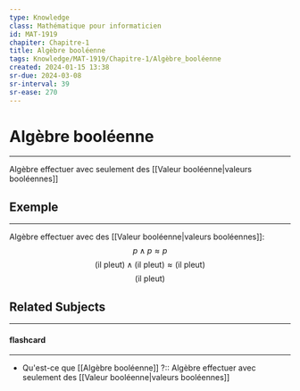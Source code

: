```yaml
---
type: Knowledge
class: Mathématique pour informaticien
id: MAT-1919
chapiter: Chapitre-1
title: Algèbre booléenne 
tags: Knowledge/MAT-1919/Chapitre-1/Algèbre_booléenne 
created: 2024-01-15 13:38
sr-due: 2024-03-08
sr-interval: 39
sr-ease: 270
---
```

# Algèbre booléenne 
----
Algèbre effectuer avec seulement des [[Valeur booléenne|valeurs booléennes]]

## Exemple
----
Algèbre effectuer avec des [[Valeur booléenne|valeurs booléennes]]:
$$p \land p \approx p$$
$$(\text{il pleut}) \land (\text{il pleut}) \approx (\text{il pleut})$$
$$(\text{il pleut})$$

## Related Subjects
----
#### flashcard 
----
- Qu'est-ce que [[Algèbre booléenne]] ?:: Algèbre effectuer avec seulement des [[Valeur booléenne|valeurs booléennes]]
<!--SR:!2024-04-20,49,250-->